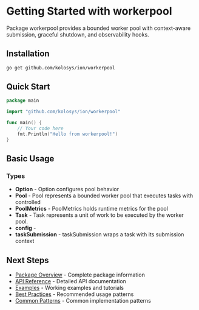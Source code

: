 # Getting Started with workerpool

Package workerpool provides a bounded worker pool with context-aware submission,
graceful shutdown, and observability hooks.


## Installation

```bash
go get github.com/kolosys/ion/workerpool
```

## Quick Start

```go
package main

import "github.com/kolosys/ion/workerpool"

func main() {
    // Your code here
    fmt.Println("Hello from workerpool!")
}
```

## Basic Usage
### Types
- **Option** - Option configures pool behavior
- **Pool** - Pool represents a bounded worker pool that executes tasks with controlled
- **PoolMetrics** - PoolMetrics holds runtime metrics for the pool
- **Task** - Task represents a unit of work to be executed by the worker pool.
- **config** - 
- **taskSubmission** - taskSubmission wraps a task with its submission context

## Next Steps

- [Package Overview](../packages/workerpool.md) - Complete package information
- [API Reference](../api-reference/workerpool.md) - Detailed API documentation
- [Examples](../examples/workerpool/README.md) - Working examples and tutorials  
- [Best Practices](../guides/workerpool/best-practices.md) - Recommended usage patterns
- [Common Patterns](../guides/workerpool/patterns.md) - Common implementation patterns
